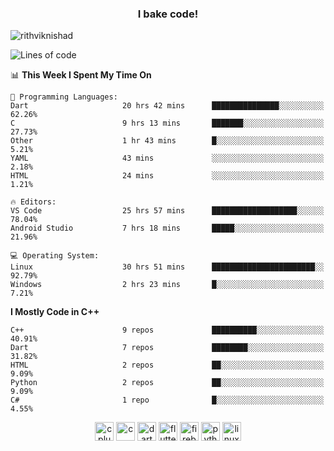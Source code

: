 <h3 align="center">I bake code!</h3>

<p align="left"> <img src="https://komarev.com/ghpvc/?username=rithviknishad" alt="rithviknishad" /> </p>

<!--START_SECTION:waka-->
![Lines of code](https://img.shields.io/badge/From%20Hello%20World%20I%27ve%20Written-692797%20lines%20of%20code-blue)

📊 **This Week I Spent My Time On** 

```text
💬 Programming Languages: 
Dart                     20 hrs 42 mins      ███████████████░░░░░░░░░░   62.26% 
C                        9 hrs 13 mins       ███████░░░░░░░░░░░░░░░░░░   27.73% 
Other                    1 hr 43 mins        █░░░░░░░░░░░░░░░░░░░░░░░░   5.21% 
YAML                     43 mins             ░░░░░░░░░░░░░░░░░░░░░░░░░   2.18% 
HTML                     24 mins             ░░░░░░░░░░░░░░░░░░░░░░░░░   1.21%

🔥 Editors: 
VS Code                  25 hrs 57 mins      ███████████████████░░░░░░   78.04% 
Android Studio           7 hrs 18 mins       █████░░░░░░░░░░░░░░░░░░░░   21.96%

💻 Operating System: 
Linux                    30 hrs 51 mins      ███████████████████████░░   92.79% 
Windows                  2 hrs 23 mins       █░░░░░░░░░░░░░░░░░░░░░░░░   7.21%

```

**I Mostly Code in C++** 

```text
C++                      9 repos             ██████████░░░░░░░░░░░░░░░   40.91% 
Dart                     7 repos             ████████░░░░░░░░░░░░░░░░░   31.82% 
HTML                     2 repos             ██░░░░░░░░░░░░░░░░░░░░░░░   9.09% 
Python                   2 repos             ██░░░░░░░░░░░░░░░░░░░░░░░   9.09% 
C#                       1 repo              █░░░░░░░░░░░░░░░░░░░░░░░░   4.55%

```



<!--END_SECTION:waka-->

<p align="center">
  <img src="https://devicons.github.io/devicon/devicon.git/icons/cplusplus/cplusplus-original.svg" alt="cplusplus" width="30" height="30"/>
  <img src="https://devicons.github.io/devicon/devicon.git/icons/c/c-original.svg" alt="c" width="30" height="30"/>
  <img src="https://www.vectorlogo.zone/logos/dartlang/dartlang-icon.svg" alt="dart" width="30" height="30"/>
  <img src="https://www.vectorlogo.zone/logos/flutterio/flutterio-icon.svg" alt="flutter" width="30" height="30"/> 
  <img src="https://www.vectorlogo.zone/logos/firebase/firebase-icon.svg" alt="firebase" width="30" height="30"/> 
  <img src="https://devicons.github.io/devicon/devicon.git/icons/python/python-original.svg" alt="python" width="30" height="30"/> 
  <img src="https://devicons.github.io/devicon/devicon.git/icons/linux/linux-original.svg" alt="linux" width="30" height="30"/> 
</p>
